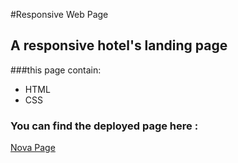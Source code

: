 #Responsive Web Page


## A responsive hotel's landing page
###this page contain:
- HTML
- CSS


### You can find the deployed page here : 
 [Nova Page](https://sarahassan0.github.io/Responsive-web--page/)
 
